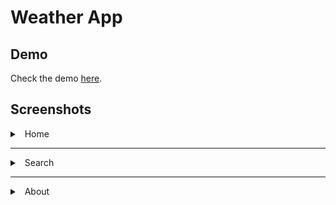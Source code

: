 # Weather App

## Demo
Check the demo [here](https://amroalshaban.github.io/odin-weather-app/).


## Screenshots

<details>
    <summary>&nbsp; Home</summary>
<br>

![Home](./screenshots/home.png)
</details>

---

<details>
    <summary>&nbsp; Search</summary>
<br>

<details>
    <summary>&nbsp; Search-Empty</summary>

![Searh Empty](./screenshots/search_empty.png)
</details>
<br>

<details>
    <summary>&nbsp; Search-Today</summary>

![Searh Today](./screenshots/search_today.png)
</details>
<br>

<details>
    <summary>&nbsp; Search-Hourly</summary>

![Searh Hourly](./screenshots/search_hourly.png)
</details>
<br>

<details>
    <summary>&nbsp; Search-Forecast</summary>

![Searh Forecast](./screenshots/search_forecast.png)
</details>
<br>

</details>

---

<details>
    <summary>&nbsp; About</summary>
<br>

<details>
    <summary>&nbsp; About-Closed</summary>

![About Closed](./screenshots/about_closed.png)
</details>
<br>

<details>
    <summary>&nbsp; About-Open</summary>

![About Open](./screenshots/about_open.png)
</details>

</details>